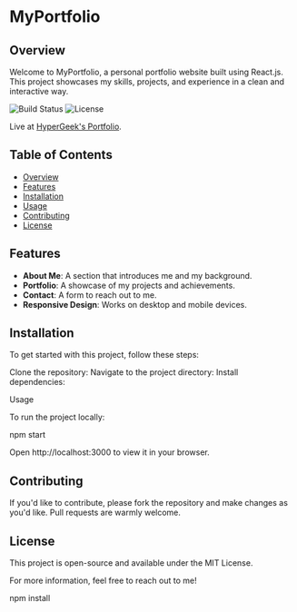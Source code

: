 # MyPortfolio

## Overview

Welcome to MyPortfolio, a personal portfolio website built using React.js. This project showcases my skills, projects, and experience in a clean and interactive way.

![Build Status](https://img.shields.io/badge/build-passing-brightgreen)
![License](https://img.shields.io/badge/license-MIT-blue)

Live at [HyperGeek's Portfolio](https://www.hypergeek.dev). 

## Table of Contents

- [Overview](#overview)
- [Features](#features)
- [Installation](#installation)
- [Usage](#usage)
- [Contributing](#contributing)
- [License](#license)

## Features

- **About Me**: A section that introduces me and my background.
- **Portfolio**: A showcase of my projects and achievements.
- **Contact**: A form to reach out to me.
- **Responsive Design**: Works on desktop and mobile devices.

## Installation

To get started with this project, follow these steps:

Clone the repository:
Navigate to the project directory:
Install dependencies:

Usage

To run the project locally:

npm start


Open http://localhost:3000 to view it in your browser.

## Contributing

If you'd like to contribute, please fork the repository and make changes as you'd like. Pull requests are warmly welcome.

## License

This project is open-source and available under the MIT License.

For more information, feel free to reach out to me!

npm install

